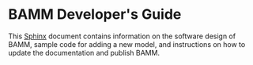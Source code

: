 BAMM Developer's Guide
======================

This [Sphinx](http://sphinx-doc.org) document contains information
on the software design of BAMM, sample code for adding a new model,
and instructions on how to update the documentation and publish BAMM.
